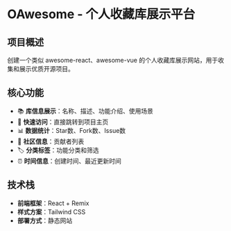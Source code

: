 # OAwesome - 个人收藏库展示平台

## 项目概述
创建一个类似 awesome-react、awesome-vue 的个人收藏库展示网站，用于收集和展示优质开源项目。

## 核心功能
- 📚 **库信息展示**：名称、描述、功能介绍、使用场景
- 🔗 **快速访问**：直接跳转到项目主页
- 📊 **数据统计**：Star数、Fork数、Issue数
- 👥 **社区信息**：贡献者列表
- 🏷️ **分类标签**：功能分类和筛选
- ⏰ **时间信息**：创建时间、最近更新时间

## 技术栈
- **前端框架**：React + Remix
- **样式方案**：Tailwind CSS
- **部署方式**：静态网站
